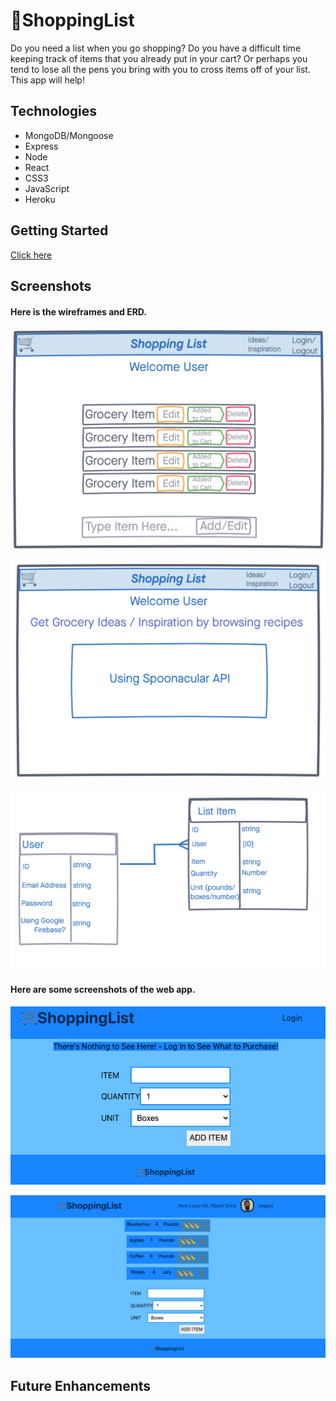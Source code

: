 # 🛒ShoppingList

Do you need a list when you go shopping? Do you have a difficult time keeping track of items that you already put in your cart? Or perhaps you tend to lose all the pens you bring with you to cross items off of your list. This app will help!

## Technologies
- MongoDB/Mongoose
- Express
- Node
- React
- CSS3
- JavaScript
- Heroku

## Getting Started
[Click here](https://nils-shopping-list.netlify.app/) 



## Screenshots
#### Here is the wireframes and ERD.
![wireframe](./public/WireFrames/Grocery_List.png) 

![wireframe](./public/WireFrames/Inspiration_Page.png)

![ERD](./public/WireFrames/ERD.png)

#### Here are some screenshots of the web app.

![LoggedOut](./public/ScreenShots/Logged_Out.png)

![LoggedIn](./public/ScreenShots/Logged_In.png)


## Future Enhancements
